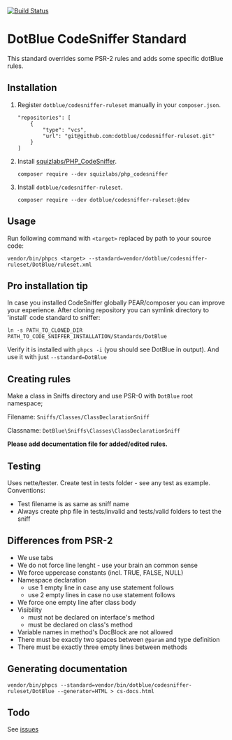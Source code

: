 [![Build Status](https://travis-ci.org/dotblue/codesniffer-ruleset.svg?branch=master)](https://travis-ci.org/dotblue/codesniffer-ruleset)

DotBlue CodeSniffer Standard
============================

This standard overrides some PSR-2 rules and adds some specific dotBlue rules.

Installation
------------

1. Register `dotblue/codesniffer-ruleset` manually in your `composer.json`.
	```
	"repositories": [
		{
			"type": "vcs",
			"url": "git@github.com:dotblue/codesniffer-ruleset.git"
		}
	]
	```

2. Install [squizlabs/PHP_CodeSniffer](https://github.com/squizlabs/PHP_CodeSniffer).
	```
	composer require --dev squizlabs/php_codesniffer
	```

3. Install `dotblue/codesniffer-ruleset`.
	```
	composer require --dev dotblue/codesniffer-ruleset:@dev
	```

Usage
-----

Run following command with `<target>` replaced by path to your source code:

```
vendor/bin/phpcs <target> --standard=vendor/dotblue/codesniffer-ruleset/DotBlue/ruleset.xml
```

Pro installation tip
-------------------
In case you installed CodeSniffer globally PEAR/composer you can improve your experience.
After cloning repository you can symlink directory to 'install' code standard to sniffer:

`ln -s PATH_TO_CLONED_DIR PATH_TO_CODE_SNIFFER_INSTALLATION/Standards/DotBlue`
 
Verify it is installed with `phpcs -i` (you should see DotBlue in output). And use it with just `--standard=DotBlue`

Creating rules
--------------

Make a class in Sniffs directory and use PSR-0 with `DotBlue` root namespace;

Filename: `Sniffs/Classes/ClassDeclarationSniff`

Classname: `DotBlue\Sniffs\Classes\ClassDeclarationSniff`

**Please add documentation file for added/edited rules.**

Testing
-------

Uses nette/tester. Create test in tests folder - see any test as example.
Conventions:

- Test filename is as same as sniff name
- Always create php file in tests/invalid and tests/valid folders to test the sniff

Differences from PSR-2
----------------------

- We use tabs
- We do not force line lenght - use your brain an common sense
- We force uppercase constants (incl. TRUE, FALSE, NULL)
- Namespace declaration
	- use 1 empty line in case any use statement follows
	- use 2 empty lines in case no use statement follows
- We force one empty line after class body
- Visibility
	- must not be declared on interface's method
	- must be declared on class's method
- Variable names in method's DocBlock are not allowed
- There must be exactly two spaces between `@param` and type definition
- There must be exactly three empty lines between methods

Generating documentation
------------------------

```
vendor/bin/phpcs --standard=vendor/bin/dotblue/codesniffer-ruleset/DotBlue --generator=HTML > cs-docs.html
```

Todo
----

See [issues](https://github.com/dotblue/CodeSnifferStandard/issues)
